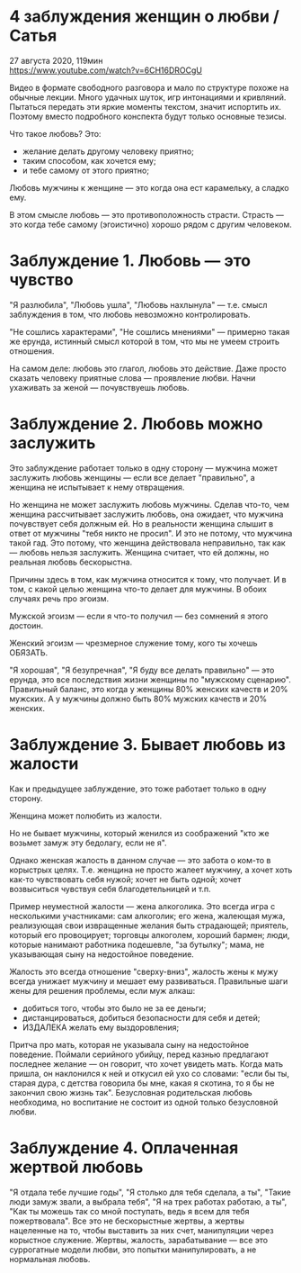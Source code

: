 # 4 заблуждения женщин о любви / Сатья

27 августа 2020, 119мин
<br>
<https://www.youtube.com/watch?v=6CH16DROCgU>

Видео в формате свободного разговора и мало по структуре похоже на обычные лекции. Много удачных шуток, игр интонациями и кривляний. Пытаться передать эти яркие моменты текстом, значит испортить их. Поэтому вместо подробного конспекта будут только основные тезисы.

Что такое любовь? Это:
- желание делать другому человеку приятно;
- таким способом, как хочется ему;
- и тебе самому от этого приятно;

Любовь мужчины к женщине — это когда она ест карамельку, а сладко ему.

В этом смысле любовь — это противоположность страсти. Страсть — это когда тебе самому (эгоистично) хорошо рядом с другим человеком.


# Заблуждение 1. Любовь — это чувство

"Я разлюбила", "Любовь ушла", "Любовь нахлынула" — т.е. смысл заблуждения в том, что любовь невозможно контролировать.

"Не сошлись характерами", "Не сошлись мнениями" — примерно такая же ерунда, истинный смысл которой в том, что мы не умеем строить отношения.

На самом деле: любовь это глагол, любовь это действие. Даже просто сказать человеку приятные слова — проявление любви. Начни ухаживать за женой — почувствуешь любовь.


# Заблуждение 2. Любовь можно заслужить

Это заблуждение работает только в одну сторону — мужчина может заслужить любовь женщины — если все делает "правильно", а женщина не испытывает к нему отвращения.

Но женщина не может заслужить любовь мужчины. Сделав что-то, чем женщина рассчитывает заслужить любовь, она ожидает, что мужчина почувствует себя должным ей. Но в реальности женщина слышит в ответ от мужчины "тебя никто не просил". И это не потому, что мужчина такой гад. Это потому, что женщина действовала неправильно, так как — любовь нельзя заслужить. Женщина считает, что ей должны, но реальная любовь бескорыстна.

Причины здесь в том, как мужчина относится к тому, что получает. И в том, с какой целью женщина что-то делает для мужчины. В обоих случаях речь про эгоизм.

Мужской эгоизм — если я что-то получил — без сомнений я этого достоин.

Женский эгоизм — чрезмерное служение тому, кого ты хочешь ОБЯЗАТЬ.

"Я хорошая", "Я безупречная", "Я буду все делать правильно" — это ерунда, это все последствия жизни женщины по "мужскому сценарию". Правильный баланс, это когда у женщины 80% женских качеств и 20% мужских. А у мужчины должно быть 80% мужских качеств и 20% женских.


# Заблуждение 3. Бывает любовь из жалости

Как и предыдущее заблуждение, это тоже работает только в одну сторону.

Женщина может полюбить из жалости.

Но не бывает мужчины, который женился из соображений "кто же возьмет замуж эту бедолагу, если не я".

Однако женская жалость в данном случае — это забота о ком-то в корыстрых целях. Т.е. женщина не просто жалеет мужчину, а хочет хоть как-то чувствовать себя нужой; хочет не быть одной; хочет возвыситься чувствуя себя благодетельницей и т.п.

Пример неуместной жалости — жена алкоголика. Это всегда игра с несколькими участниками: сам алкоголик; его жена, жалеющая мужа, реализующая свои извращенные желания быть страдающей; приятель, который его провоцирует; торговцы алкоголем, хороший бармен; люди, которые нанимают работника подешевле, "за бутылку"; мама, не указывающая сыну на недостойное поведение.

Жалость это всегда отношение "сверху-вниз", жалость жены к мужу всегда унижает мужчину и мешает ему развиваться. Правильные шаги жены для решения проблемы, если муж алкаш:
- добиться того, чтобы это было не за ее деньги;
- дистанцироваться, добиться безопасности для себя и детей;
- ИЗДАЛЕКА желать ему выздоровления;

Притча про мать, которая не указывала сыну на недостойное поведение. Поймали серийного убийцу, перед казнью предлагают последнее желание — он говорит, что хочет увидеть мать. Когда мать пришла, он наклонился к ней и откусил ей ухо со словами: "если бы ты, старая дура, с детства говорила бы мне, какая я скотина, то я бы не закончил свою жизнь так". Безусловная родительская любовь необходима, но воспитание не состоит из одной только безусловной любви.


# Заблуждение 4. Оплаченная жертвой любовь

"Я отдала тебе лучшие годы", "Я столько для тебя сделала, а ты", "Такие люди замуж звали, а выбрала тебя", "Я на трех работах работаю, а ты", "Как ты можешь так со мной поступать, ведь я всем для тебя пожертвовала". Все это не бескорыстные жертвы, а жертвы нацеленные на то, чтобы выставить за них счет, манипуляции через корыстное служение. Жертвы, жалость, зарабатывание — все это суррогатные модели любви, это попытки манипулировать, а не нормальная любовь.
